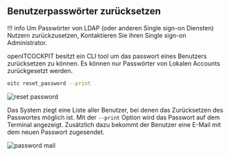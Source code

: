 ## Benutzerpasswörter zurücksetzen

!!! info
    Um Passwörter von LDAP (oder anderen Single sign-on Diensten) Nutzern zurückzusetzen, Kontaktieren Sie ihren Single
    sign-on Administrator.

openITCOCKPIT besitzt ein CLI tool um das passwort eines Benutzers zurücksetzen zu können. Es können nur Passwörter von 
Lokalen Accounts zurückgesetzt werden.

```bash
oitc reset_password --print
```

![reset password](/images/oitc_reset_password.png)

Das System ziegt eine Liste aller Benutzer, bei denen das Zurücksetzen des Passwortes möglich ist. 
Mit der `--print` Option wird das Passwort auf dem Terminal angezeigt. Zusätzlich dazu bekommt der Benutzer eine E-Mail
mit dem neuen Passwort zugesendet.

![password mail](/images/oitc_new_password_mail.png)